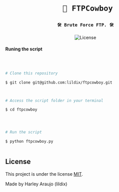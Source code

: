 <h1 align="center">

     💾 FTPCowboy

</h1>



<h3 align="center">

    🛠 Brute Force FTP. 🛠

</h3>



<p align="center">

 

   <img alt="License" src="https://img.shields.io/github/license/lildix/ftpcowboy">



</p>







#### Runing the script



```bash



# Clone this repository

$ git clone git@github.com:lildix/ftpcowboy.git



# Access the script folder in your terminal

$ cd ftpcowboy




# Run the script

$ python ftpcowboy.py



```

## License



This project is under the license [MIT](./LICENSE).



Made by Harley Araujo (lildix)



